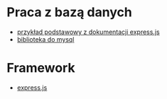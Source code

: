 # Praca z bazą danych

- [przykład podstawowy z dokumentacji express.js](https://expressjs.com/en/guide/database-integration.html#mysql)
- [biblioteka do mysql](https://github.com/mysqljs/mysql)

# Framework

- [express.js](https://expressjs.com/)
